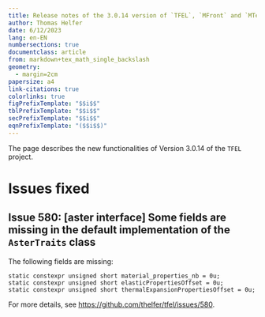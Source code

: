 ```yaml
---
title: Release notes of the 3.0.14 version of `TFEL`, `MFront` and `MTest`
author: Thomas Helfer
date: 6/12/2023
lang: en-EN
numbersections: true
documentclass: article
from: markdown+tex_math_single_backslash
geometry:
  - margin=2cm
papersize: a4
link-citations: true
colorlinks: true
figPrefixTemplate: "$$i$$"
tblPrefixTemplate: "$$i$$"
secPrefixTemplate: "$$i$$"
eqnPrefixTemplate: "($$i$$)"
---
```


The page describes the new functionalities of Version 3.0.14 of the
`TFEL` project.

# Issues fixed

## Issue 580: [aster interface] Some fields are missing in the default implementation of the `AsterTraits` class

The following fields are missing:

~~~~{.cxx}
static constexpr unsigned short material_properties_nb = 0u;
static constexpr unsigned short elasticPropertiesOffset = 0u;
static constexpr unsigned short thermalExpansionPropertiesOffset = 0u;
~~~~

For more details, see <https://github.com/thelfer/tfel/issues/580>.
